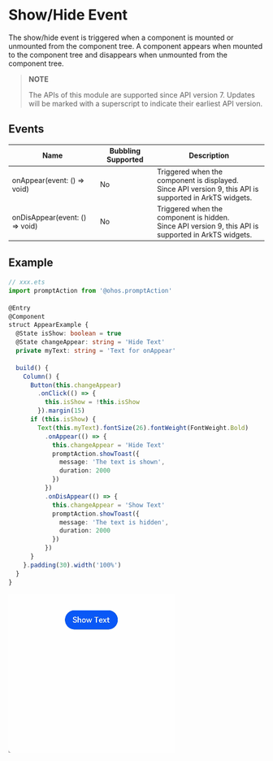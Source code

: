 # Show/Hide Event

The show/hide event is triggered when a component is mounted or unmounted from the component tree. A component appears when mounted to the component tree and disappears when unmounted from the component tree.

> **NOTE**
>
> The APIs of this module are supported since API version 7. Updates will be marked with a superscript to indicate their earliest API version.


## Events

| Name                                            | Bubbling Supported| Description                                                    |
| ------------------------------------------------ | -------- | ------------------------------------------------------------ |
| onAppear(event: () =&gt; void)    | No      | Triggered when the component is displayed.<br>Since API version 9, this API is supported in ArkTS widgets.|
| onDisAppear(event: () =&gt; void) | No      | Triggered when the component is hidden.<br>Since API version 9, this API is supported in ArkTS widgets.|


## Example

```ts
// xxx.ets
import promptAction from '@ohos.promptAction'

@Entry
@Component
struct AppearExample {
  @State isShow: boolean = true
  @State changeAppear: string = 'Hide Text'
  private myText: string = 'Text for onAppear'

  build() {
    Column() {
      Button(this.changeAppear)
        .onClick(() => {
          this.isShow = !this.isShow
        }).margin(15)
      if (this.isShow) {
        Text(this.myText).fontSize(26).fontWeight(FontWeight.Bold)
          .onAppear(() => {
            this.changeAppear = 'Hide Text'
            promptAction.showToast({
              message: 'The text is shown',
              duration: 2000
            })
          })
          .onDisAppear(() => {
            this.changeAppear = 'Show Text'
            promptAction.showToast({
              message: 'The text is hidden',
              duration: 2000
            })
          })
      }
    }.padding(30).width('100%')
  }
}
```

![en-us_image_0000001219864151](figures/en-us_image_0000001219864151.gif)
